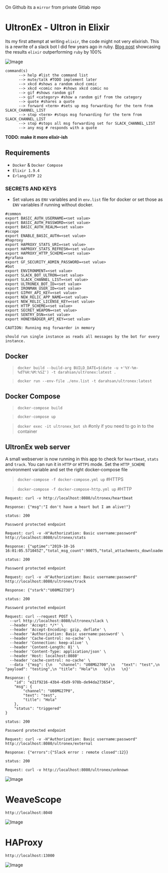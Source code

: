 On Github its a `mirror` from private Gitlab repo

# UltronEx - Ultron in Elixir

Its my first attempt at writing `elixir`, the code might not very elixirish. This is a rewrite of a slack bot I did few years ago in ruby. [Blog post](https://medium.com/@hsan_nabi_dar/ruby-vs-elixir-performance-ultron-is-dead-long-live-ultronex-f24e40a4c4d4) showcasing the results `elixir`  outperforming `ruby` by 100%

![Image](/bot/priv/ultronex.jpg)

```
command(s)
      --> help #list the command list
      --> mute/talk #TODO implement later
      --> xkcd #shows a random xkcd comic
      --> xkcd <comic no> #shows xkcd comic no
      --> gif #shows random gif
      --> gif <category> #show a random gif from the category
      --> quote #shares a quote
      --> forward <term> #sets up msg forwarding for the term from SLACK_CHANNEL_LIST
      --> stop <term> #stops msg forwarding for the term from SLACK_CHANNEL_LIST
      --> stop #stops all msg forwarding set for SLACK_CHANNEL_LIST
      --> any msg # responds with a quote

```

**TODO: make it more elixir-ish**

## Requirements 
* `Docker` & `Docker Compose`
* `Elixir 1.9.4`
* `Erlang/OTP 22`

### SECRETS AND KEYS
* Set values as `ENV` variables and in `env.list` file for docker or set those as `ENV` variables if running without docker.

```
#common
export BASIC_AUTH_USERNAME=<set value>
export BASIC_AUTH_PASSWORD=<set value>
export BASIC_AUTH_REALM=<set value>
#scope
export ENABLE_BASIC_AUTH=<set value>
#haproxy
export HAPROXY_STATS_URI=<set value>
export HAPROXY_STATS_REFRESH=<set value>
export HAPROXY_HTTP_SCHEME=<set value>
#grafana
export GF_SECURITY_ADMIN_PASSWORD=<set value>
#bot 
export ENVIRONMENT=<set value>
export SLACK_BOT_ULTRON=<set value>
export SLACK_CHANNEL_LIST=<set value>
export ULTRONEX_BOT_ID=<set value>
export IRONMAN_USER_ID=<set value>
export GIPHY_API_KEY=<set value>
export NEW_RELIC_APP_NAME=<set value>
export NEW_RELIC_LICENSE_KEY=<set value>
export HTTP_SCHEME=<set value>
export SECRET_WEAPON=<set value>
export SENTRY_DSN=<set value>
export HONEYBADGER_API_KEY=<set value>
```

`CAUTION: Running msg forwarder in memory`

`should run single instance as reads all messages by the bot for every instance.`

## Docker
> `docker build --build-arg BUILD_DATE=$(date -u +'%Y-%m-%dT%H:%M:%SZ') -t darahsan/ultronex:latest .`

> `docker run --env-file ./env.list -t darahsan/ultronex:latest`

## Docker Compose 
> `docker-compose build`

> `docker-compose up`

> `docker exec -it ultronex_bot sh` #only if you need to go in to the container

## UltronEx web server

A small webserver is now running in this app to check for `heartbeat`, `stats` and `track`. You can run it in `HTTP` or `HTTPS` mode. Set the `HTTP_SCHEME` environment variable and set the right docker-compose file  

> `docker-compose -f docker-compose.yml up` #HTTPS

> `docker-compose -f docker-compose-http.yml up` #HTTP

```
Request: curl -v http://localhost:8080/ultronex/heartbeat

Response: {"msg":"I don't have a heart but I am alive!"}

status: 200
```


```
Password protected endpoint

Request: curl -v -H"Authorization: Basic username:password" http://localhost:8080/ultronex/stats

Response: {"uptime":"2019-10-16 16:01:05.571045Z","total_msg_count":90075,"total_attachments_downloaded":64992,"replied_msg_count":32,"forwarded_msg_count":14}

status: 200
```


```
Password protected endpoint

Request: curl -v -H"Authorization: Basic username:password" http://localhost:8080/ultronex/track

Response: {"stark":"U08MG273O"}

status: 200
```


```
Password protected endpoint

Request: curl --request POST \
  --url http://localhost:8080/ultronex/slack \
  --header 'Accept: */*' \
  --header 'Accept-Encoding: gzip, deflate' \
  --header 'Authorization: Basic username:password' \
  --header 'Cache-Control: no-cache' \
  --header 'Connection: keep-alive' \
  --header 'Content-Length: 81' \
  --header 'Content-Type: application/json' \
  --header 'Host: localhost:8080' 
  --header 'cache-control: no-cache' \
  --data '{"msg": {\n	"channel": "U08MG2700",\n	"text": "test",\n	"payload": "testing",\n "title": "Hola"\n	\n}\n	\n}'

Response: {
    "id": "e21f9216-43b4-45d9-978b-de94da273654",
    "msg": {
        "channel": "U08MG27P0",
        "text": "test",
        "title": "Hola"
    },
    "status": "triggered"
}

status: 200
```

```
Password protected endpoint

Request: curl -v -H"Authorization: Basic username:password" http://localhost:8080/ultronex/external

Response: {"errors":{"Slack error : remote closed":12}}

status: 200
```


```
Request: curl -v http://localhost:8080/ultronex/unknown
```
![Image](/bot/priv/404.png)

# WeaveScope
`http://localhost:8040`

![Image](/bot/priv/weavescope.png)

# HAProxy
`http://localhost:13000`

![Image](/bot/priv/haproxy.png)